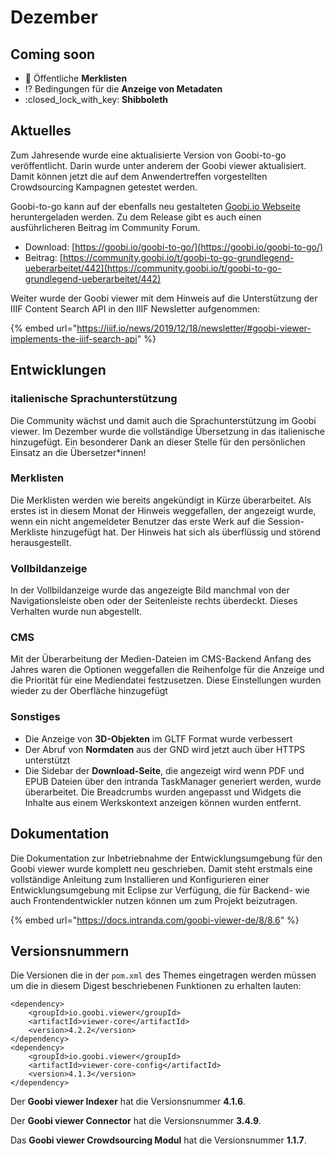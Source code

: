 # Dezember

## Coming soon

* :bookmark: Öffentliche **Merklisten**
* :interrobang: Bedingungen für die **Anzeige von Metadaten**
* :closed\_lock\_with\_key: **Shibboleth**

## Aktuelles

Zum Jahresende wurde eine aktualisierte Version von Goobi-to-go veröffentlicht. Darin wurde unter anderem der Goobi viewer aktualisiert. Damit können jetzt die auf dem Anwendertreffen vorgestellten Crowdsourcing Kampagnen getestet werden.

Goobi-to-go kann auf der ebenfalls neu gestalteten [Goobi.io Webseite](https://goobi.io) heruntergeladen werden. Zu dem Release gibt es auch einen ausführlicheren Beitrag im Community Forum.

* Download: [https://goobi.io/goobi-to-go/](https://goobi.io/goobi-to-go/)
* Beitrag: [https://community.goobi.io/t/goobi-to-go-grundlegend-ueberarbeitet/442](https://community.goobi.io/t/goobi-to-go-grundlegend-ueberarbeitet/442)

Weiter wurde der Goobi viewer mit dem Hinweis auf die Unterstützung der IIIF Content Search API in den IIIF Newsletter aufgenommen:

{% embed url="https://iiif.io/news/2019/12/18/newsletter/#goobi-viewer-implements-the-iiif-search-api" %}

## Entwicklungen

### italienische Sprachunterstützung

Die Community wächst und damit auch die Sprachunterstützung im Goobi viewer. Im Dezember wurde die vollständige Übersetzung in das italienische hinzugefügt. Ein besonderer Dank an dieser Stelle für den persönlichen Einsatz an die Übersetzer\*innen!

### Merklisten

Die Merklisten werden wie bereits angekündigt in Kürze überarbeitet. Als erstes ist in diesem Monat der Hinweis weggefallen, der angezeigt wurde, wenn ein nicht angemeldeter Benutzer das erste Werk auf die Session-Merkliste hinzugefügt hat. Der Hinweis hat sich als überflüssig und störend herausgestellt.

### Vollbildanzeige

In der Vollbildanzeige wurde das angezeigte Bild manchmal von der Navigationsleiste oben oder der Seitenleiste rechts überdeckt. Dieses Verhalten wurde nun abgestellt.

### CMS

Mit der Überarbeitung der Medien-Dateien im CMS-Backend Anfang des Jahres waren die Optionen weggefallen die Reihenfolge für die Anzeige und die Priorität für eine Mediendatei festzusetzen. Diese Einstellungen wurden wieder zu der Oberfläche hinzugefügt

### Sonstiges

* Die Anzeige von **3D-Objekten** im GLTF Format wurde verbessert
* Der Abruf von **Normdaten** aus der GND wird jetzt auch über HTTPS unterstützt
* Die Sidebar der **Download-Seite**, die angezeigt wird wenn PDF und EPUB Dateien über den intranda TaskManager generiert werden, wurde überarbeitet. Die Breadcrumbs wurden angepasst und Widgets die Inhalte aus einem Werkskontext anzeigen können wurden entfernt.

## Dokumentation

Die Dokumentation zur Inbetriebnahme der Entwicklungsumgebung für den Goobi viewer wurde komplett neu geschrieben. Damit steht erstmals eine vollständige Anleitung zum Installieren und Konfigurieren einer Entwicklungsumgebung mit Eclipse zur Verfügung, die für Backend- wie auch Frontendentwickler nutzen können um zum Projekt beizutragen.

{% embed url="https://docs.intranda.com/goobi-viewer-de/8/8.6" %}

## Versionsnummern

Die Versionen die in der `pom.xml` des Themes eingetragen werden müssen um die in diesem Digest beschriebenen Funktionen zu erhalten lauten:

```markup
<dependency>
    <groupId>io.goobi.viewer</groupId>
    <artifactId>viewer-core</artifactId>
    <version>4.2.2</version>
</dependency>
<dependency>
    <groupId>io.goobi.viewer</groupId>
    <artifactId>viewer-core-config</artifactId>
    <version>4.1.3</version>
</dependency>
```

Der **Goobi viewer Indexer** hat die Versionsnummer **4.1.6**.

Der **Goobi viewer Connector** hat die Versionsnummer **3.4.9**.

Das **Goobi viewer Crowdsourcing Modul** hat die Versionsnummer **1.1.7**.
